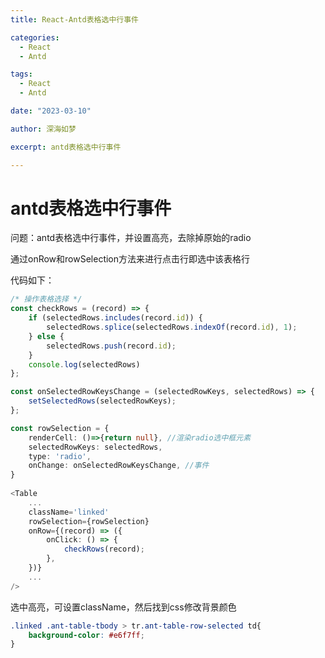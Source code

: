 ```yaml
---
title: React-Antd表格选中行事件

categories:
  - React
  - Antd

tags:
  - React
  - Antd

date: "2023-03-10"

author: 深海如梦

excerpt: antd表格选中行事件

---
```


# antd表格选中行事件

问题：antd表格选中行事件，并设置高亮，去除掉原始的radio

通过onRow和rowSelection方法来进行点击行即选中该表格行

代码如下：

```typescript
/* 操作表格选择 */
const checkRows = (record) => {
    if (selectedRows.includes(record.id)) {
        selectedRows.splice(selectedRows.indexOf(record.id), 1);
    } else {
        selectedRows.push(record.id);
    }
    console.log(selectedRows)
};

const onSelectedRowKeysChange = (selectedRowKeys, selectedRows) => {
    setSelectedRows(selectedRowKeys);
};

const rowSelection = {
    renderCell: ()=>{return null}, //渲染radio选中框元素
    selectedRowKeys: selectedRows,
    type: 'radio',
    onChange: onSelectedRowKeysChange, //事件
}
        
<Table
    ...
    className='linked'
    rowSelection={rowSelection}
    onRow={(record) => ({
        onClick: () => { 
            checkRows(record);
        },
    })}
    ...
/>
```

选中高亮，可设置className，然后找到css修改背景颜色

```css
.linked .ant-table-tbody > tr.ant-table-row-selected td{
    background-color: #e6f7ff; 
}
```

